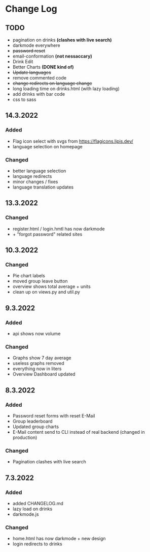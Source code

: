 # Change Log

## TODO

-   pagination on drinks **(clashes with live search)**
-   darkmode everywhere
-   ~~password reset~~
-   email-conformation **(not nessaccary)**
-   Drink Edit
-   Better Charts **(DONE kind of)**
-   ~~Update languages~~
-   remove commented code
-   ~~change redirects on language change~~
-   long loading time on drinks.html (with lazy loading)
-   add drinks with bar code
-   css to sass

## 14.3.2022

### Added
- Flag icon select with svgs from https://flagicons.lipis.dev/
- language selection on homepage
### Changed

-   better language selection
-   language redirects
-   minor changes / fixes
- language translation updates

## 13.3.2022

### Changed

-   register.html / login.hmtl has now darkmode
-   \+ "forgot password" related sites

## 10.3.2022

### Changed

-   Pie chart labels
-   moved group leave button
-   overview shows total average + units
-   clean up on views.py and util.py

## 9.3.2022

### Added

-   api shows now volume

### Changed

-   Graphs show 7 day average
-   useless graphs removed
-   everything now in liters
-   Overview Dashboard updated

## 8.3.2022

### Added

-   Password reset forms with reset E-Mail
-   Group leaderboard
-   Updated group charts
-   E-Mail content send to CLI instead of real backend (changed in production)

### Changed

-   Pagination clashes with live search

## 7.3.2022

### Added

-   added CHANGELOG.md
-   lazy load on drinks
-   darkmode.js

### Changed

-   home.html has now darkmode + new design
-   login redirects to drinks
